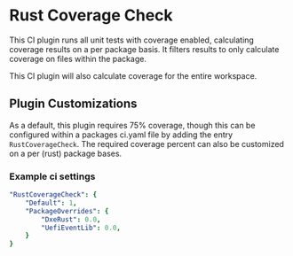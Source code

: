 # Rust Coverage Check

This CI plugin runs all unit tests with coverage enabled, calculating coverage results on a per package basis. It filters results to only calculate coverage on files within the package.

This CI plugin will also calculate coverage for the entire workspace.

## Plugin Customizations

As a default, this plugin requires 75% coverage, though this can be configured within a packages ci.yaml file by adding the entry `RustCoverageCheck`. The required coverage percent can also be customized on a per (rust) package bases.

### Example ci settings

``` yaml
"RustCoverageCheck": {
    "Default": 1,
    "PackageOverrides": {
        "DxeRust": 0.0,
        "UefiEventLib": 0.0,
    }
}
```
